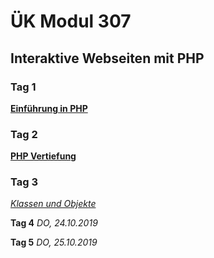 # ÜK Modul 307

## Interaktive Webseiten mit PHP

### Tag 1

[**Einführung in PHP** ](/ilv.307/01-modul-307)

### Tag 2

[**PHP Vertiefung**](/ilv.307/02-modul-307)

### Tag 3

[*Klassen und Objekte*](/ilv.307/03-modul-307)

**Tag 4** *DO, 24.10.2019*

**Tag 5** *DO, 25.10.2019*
<!--stackedit_data:
eyJoaXN0b3J5IjpbLTExMjM5Mjk3NjksMTk1OTAxMzA4NSw4OT
MwMjk0NTQsLTE0NDM0MjgxNzgsLTEzNjIwMDE2ODksMTQ2OTE4
NTkyXX0=
-->